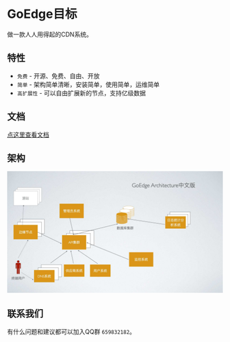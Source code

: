 # GoEdge目标
做一款人人用得起的CDN系统。

## 特性
* `免费` - 开源、免费、自由、开放
* `简单` - 架构简单清晰，安装简单，使用简单，运维简单
* `高扩展性` - 可以自由扩展新的节点，支持亿级数据

## 文档
[点这里查看文档](https://github.com/TeaOSLab/EdgeDocs)

## 架构
![架构](doc/architect-zh.jpg)

## 联系我们
有什么问题和建议都可以加入QQ群 `659832182`。
